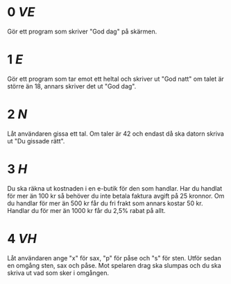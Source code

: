 # __0__ _VE_ 
Gör ett program som skriver "God dag" på skärmen.

# __1__ _E_ 
Gör ett program som tar emot ett heltal och skriver ut "God natt" om talet är större än 18, annars skriver det ut "God dag". 

# __2__ _N_  
Låt användaren gissa ett tal. Om taler är 42 och endast då ska datorn skriva ut "Du gissade rätt".

# __3__ _H_ 
Du ska räkna ut kostnaden i en e-butik för den som handlar. Har du handlat för mer än 100 kr så behöver du inte betala faktura avgift på 25 kronnor. Om du handlar för mer än 500 kr får du fri frakt som annars kostar 50 kr. Handlar du för mer än 1000 kr får du 2,5% rabat på allt.

# __4__ _VH_ 
Låt användaren ange "x" för sax, "p" för påse och "s" för sten. Utför sedan en omgång sten, sax och påse. Mot spelaren drag ska slumpas och du ska skriva ut vad som sker i omgången.
